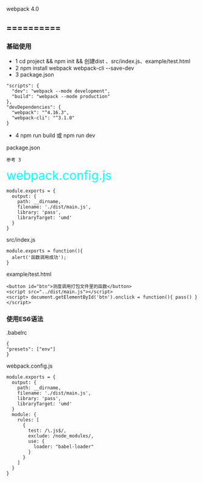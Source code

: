webpack 4.0 

==========
---
### 基础使用
- 1 cd project  &&  npm init  &&  创建dist 、src/index.js、example/test.html
- 2 npm install webpack webpack-cli --save-dev
- 3 package.json
```
"scripts": {
  "dev": "webpack --mode development",
  "build": "webpack --mode production"
},
"devDependencies": {
  "webpack": "^4.16.3",
  "webpack-cli": "^3.1.0"
}
```
- 4 npm run build 或 npm run dev

package.json
```
参考 3
```
<font color=#00ffff size=6>webpack.config.js</font>
```
module.exports = {
  output: {
    path: __dirname,
    filename: './dist/main.js',
    library: 'pass',
    libraryTarget: 'umd'
  }
}
```
  src/index.js
```
module.exports = function(){
  alert('函数调用成功');
}
```
  example/test.html
```
<button id="btn">测度调用打包文件里的函数</button>
<script src="../dist/main.js"></script>
<script> document.getElementById('btn').onclick = function(){ pass() } </script>
```

### 使用ES6语法
  .babelrc
```
{
"presets": ["env"]
}
```
  webpack.config.js
```
module.exports = {
  output: {
    path: __dirname,
    filename: './dist/main.js',
    library: 'pass',
    libraryTarget: 'umd'
  }
  module: {
    rules: [
      {
        test: /\.js$/,
        exclude: /node_modules/,
        use: {
          loader: "babel-loader"
        }
      }
    ]
  }
}
```
